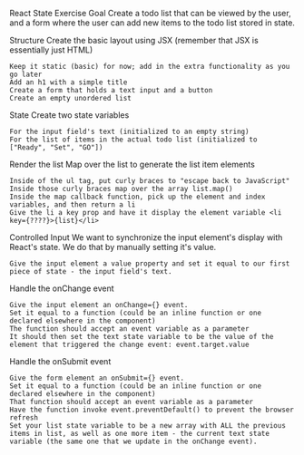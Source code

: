 React State Exercise
Goal
Create a todo list that can be viewed by the user, and a form where the user can add new items to the todo list stored in state.

Structure
Create the basic layout using JSX (remember that JSX is essentially just HTML)

    Keep it static (basic) for now; add in the extra functionality as you go later
    Add an h1 with a simple title
    Create a form that holds a text input and a button
    Create an empty unordered list


State
Create two state variables

    For the input field's text (initialized to an empty string)
    For the list of items in the actual todo list (initialized to ["Ready", "Set", "GO"])


Render the list
Map over the list to generate the list item elements

    Inside of the ul tag, put curly braces to "escape back to JavaScript"
    Inside those curly braces map over the array list.map()
    Inside the map callback function, pick up the element and index variables, and then return a li
    Give the li a key prop and have it display the element variable <li key={????}>{list}</li>


Controlled Input
We want to synchronize the input element's display with React's state. We do that by manually setting it's value.

    Give the input element a value property and set it equal to our first piece of state - the input field's text.


Handle the onChange event

    Give the input element an onChange={} event.
    Set it equal to a function (could be an inline function or one declared elsewhere in the component)
    The function should accept an event variable as a parameter
    It should then set the text state variable to be the value of the element that triggered the change event: event.target.value


Handle the onSubmit event

    Give the form element an onSubmit={} event.
    Set it equal to a function (could be an inline function or one declared elsewhere in the component)
    That function should accept an event variable as a parameter
    Have the function invoke event.preventDefault() to prevent the browser refresh
    Set your list state variable to be a new array with ALL the previous items in list, as well as one more item - the current text state variable (the same one that we update in the onChange event).